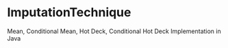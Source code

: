 # ImputationTechnique
Mean, Conditional Mean, Hot Deck, Conditional Hot Deck Implementation in Java
